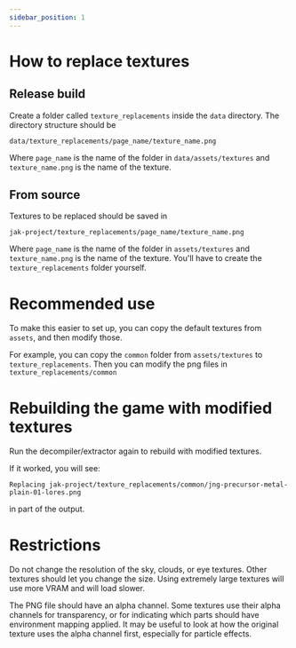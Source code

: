 ```yaml
---
sidebar_position: 1
---
```


# How to replace textures

## Release build
Create a folder called `texture_replacements` inside the `data` directory. The directory structure should be
```
data/texture_replacements/page_name/texture_name.png
```
Where `page_name` is the name of the folder in `data/assets/textures` and `texture_name.png` is the name of the texture.

## From source
Textures to be replaced should be saved in
```
jak-project/texture_replacements/page_name/texture_name.png
```
Where `page_name` is the name of the folder in `assets/textures` and `texture_name.png` is the name of the texture. You'll have to create the `texture_replacements` folder yourself.

# Recommended use
To make this easier to set up, you can copy the default textures from `assets`, and then modify those.

For example, you can copy the `common` folder from `assets/textures` to `texture_replacements`.  Then you can modify the png files in `texture_replacements/common`

# Rebuilding the game with modified textures
Run the decompiler/extractor again to rebuild with modified textures.

If it worked, you will see:
```
Replacing jak-project/texture_replacements/common/jng-precursor-metal-plain-01-lores.png
```
in part of the output.

# Restrictions
Do not change the resolution of the sky, clouds, or eye textures. Other textures should let you change the size.  Using extremely large textures will use more VRAM and will load slower.

The PNG file should have an alpha channel. Some textures use their alpha channels for transparency, or for indicating which parts should have environment mapping applied. It may be useful to look at how the original texture uses the alpha channel first, especially for particle effects.
